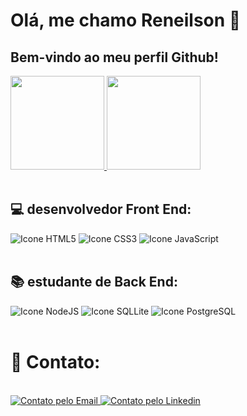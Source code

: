 # Olá, me chamo Reneilson 👋

## Bem-vindo ao meu perfil Github!

<div>
  <a href="https://github.com/renehtar">
    <img height="150em" src="https://github-readme-stats.vercel.app/api?username=renehtar&count_private=true&include_all_commits=true&show_icons=true&theme=tokyonight&hide_border=false&show_owner=true"/>
    <img height="150em" src="https://github-readme-stats.vercel.app/api/top-langs/?username=renehtar&theme=tokyonight&hide_border=false&&layout=compact"/>
  </a>
</div>
<br>

## 💻 desenvolvedor Front End:

<div style="display: inline_block">
  <img alt="Icone HTML5" src="https://img.shields.io/badge/HTML5-E34F26?style=for-the-badge&logo=html5&logoColor=white">
  <img alt="Icone CSS3" src="https://img.shields.io/badge/CSS3-1572B6?style=for-the-badge&logo=css3&logoColor=white">
  <img alt="Icone JavaScript" src="https://img.shields.io/badge/JavaScript-F7DF1E?style=for-the-badge&logo=javascript&logoColor=black">
</div>
<br>

## 📚 estudante de Back End:

<div style="display: inline_block">
  <img alt="Icone NodeJS" src="https://img.shields.io/badge/Node.js-43853D?style=for-the-badge&logo=node.js&logoColor=white">
  <img alt="Icone SQLLite" src="https://img.shields.io/badge/SQLite-07405E?style=for-the-badge&logo=sqlite&logoColor=white">
  <img alt="Icone PostgreSQL" src="https://img.shields.io/badge/PostgreSQL-316192?style=for-the-badge&logo=postgresql&logoColor=white">
</div>
<br>

# 📱 Contato:

<div style="display: inline_block"><br>
  <a href="mailto: reneilson22@gmail.com">
    <img alt="Contato pelo Email" src="https://img.shields.io/badge/Gmail-D14836?style=for-the-badge&logo=gmail&logoColor=white">
  </a>
  <a href="https://www.linkedin.com/in/francisco-reneilson/" target="_blank">
    <img alt="Contato pelo Linkedin" src="https://img.shields.io/badge/LinkedIn-0077B5?style=for-the-badge&logo=linkedin&logoColor=white">
  </a>
</div>
